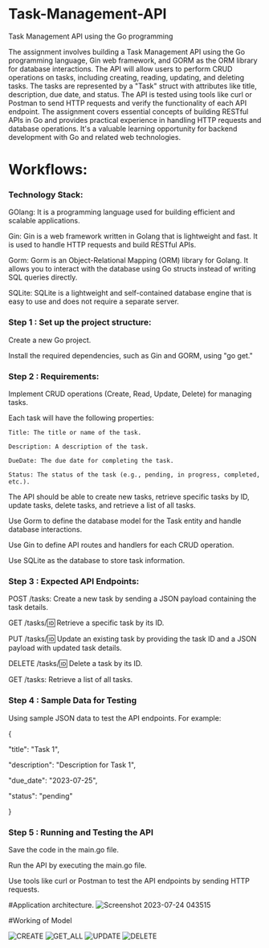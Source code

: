 # Task-Management-API
Task Management API using the Go programming 

The assignment involves building a Task Management API using the Go programming language, Gin web framework, and GORM as the ORM library for database interactions. The API will allow users to perform CRUD operations on tasks, including creating, reading, updating, and deleting tasks. The tasks are represented by a "Task" struct with attributes like title, description, due date, and status. The API is tested using tools like curl or Postman to send HTTP requests and verify the functionality of each API endpoint. The assignment covers essential concepts of building RESTful APIs in Go and provides practical experience in handling HTTP requests and database operations. It's a valuable learning opportunity for backend development with Go and related web technologies.


<h1>Workflows:</h1>

### Technology Stack:

GOlang: It is a programming language used for building efficient and scalable applications.

Gin: Gin is a web framework written in Golang that is lightweight and fast. It is used to handle HTTP requests and build RESTful APIs.

Gorm: Gorm is an Object-Relational Mapping (ORM) library for Golang. It allows you to interact with the database using Go structs instead of writing SQL queries directly.

SQLite: SQLite is a lightweight and self-contained database engine that is easy to use and does not require a separate server.



### Step 1 : Set up the project structure:

Create a new Go project.

Install the required dependencies, such as Gin and GORM, using "go get."


### Step 2 : Requirements:

Implement CRUD operations (Create, Read, Update, Delete) for managing tasks.

Each task will have the following properties:

    Title: The title or name of the task.

    Description: A description of the task.

    DueDate: The due date for completing the task.

    Status: The status of the task (e.g., pending, in progress, completed, etc.).

The API should be able to create new tasks, retrieve specific tasks by ID, update tasks, delete tasks, and retrieve a list of all tasks.

Use Gorm to define the database model for the Task entity and handle database interactions.

Use Gin to define API routes and handlers for each CRUD operation.

Use SQLite as the database to store task information.


### Step 3 : Expected API Endpoints:

POST /tasks: Create a new task by sending a JSON payload containing the task details.

GET /tasks/:id: Retrieve a specific task by its ID.

PUT /tasks/:id: Update an existing task by providing the task ID and a JSON payload with updated task details.

DELETE /tasks/:id: Delete a task by its ID.

GET /tasks: Retrieve a list of all tasks.


### Step 4 : Sample Data for Testing

Using sample JSON data to test the API endpoints. For example:

{ 

"title": "Task 1",

 "description": "Description for Task 1", 

"due_date": "2023-07-25",

 "status": "pending" 

}


### Step 5 : Running and Testing the API

Save the code in the main.go file.

Run the API by executing the main.go file.

Use tools like curl or Postman to test the API endpoints by sending HTTP requests.



#Application architecture.
![Screenshot 2023-07-24 043515](https://github.com/Ayush5935/Task-Management-API-/assets/64814485/11648b99-9fb5-4deb-bd75-c88d08d91a5d)


#Working of Model 

![CREATE](https://github.com/Ayush5935/Task-Management-API-/assets/64814485/3a1f10e5-0eca-47e0-abb1-ae5a75c4b91a)
![GET_ALL](https://github.com/Ayush5935/Task-Management-API-/assets/64814485/8f26bc8c-b946-4ed6-bbdb-8f8ba8bcc441)
![UPDATE](https://github.com/Ayush5935/Task-Management-API-/assets/64814485/5a76171d-abd6-4d61-a030-038838176195)
![DELETE](https://github.com/Ayush5935/Task-Management-API-/assets/64814485/58aeb258-0934-4de7-b8aa-70d18c8c2e3e)
